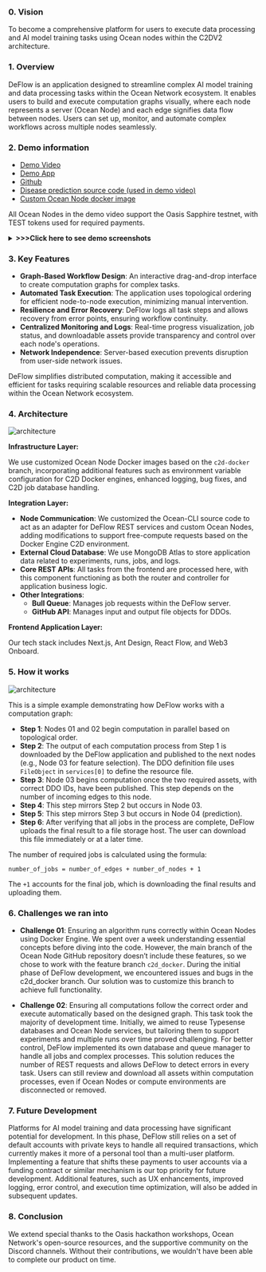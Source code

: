 ### 0. Vision
To become a comprehensive platform for users to execute data processing and AI model training tasks using Ocean nodes within the C2DV2 architecture.

### 1. Overview

DeFlow is an application designed to streamline complex AI model training and data processing tasks within the Ocean Network ecosystem. It enables users to build and execute computation graphs visually, where each node represents a server (Ocean Node) and each edge signifies data flow between nodes. Users can set up, monitor, and automate complex workflows across multiple nodes seamlessly.

### 2. Demo information 
- [Demo Video](https://www.youtube.com/watch?v=EBQzQ2Jyy1k)
- [Demo App](https://deflow.a2n.finance)
- [Github](https://github.com/a2nfinance/deflow/tree/main)
- [Disease prediction source code (used in demo video)](https://github.com/a2nfinance/deflow-example/tree/main/disease_prediction)
- [Custom Ocean Node docker image](https://hub.docker.com/repository/docker/a2nfinance/ocean_node/general)

All Ocean Nodes in the demo video support the Oasis Sapphire testnet, with TEST tokens used for required payments.
<details>
  <summary>
    <b> >>>Click here to see demo screenshots</b>
  </summary>

| ![](https://deflow.a2n.finance/docs/computation_graph_design.png) | 
|:--:| 
| *Design a computation graph* |

| ![](https://deflow.a2n.finance/docs/experiment_detail.png) | 
|:--:| 
| *Details of an experiment* |

| ![](https://deflow.a2n.finance/docs/run_detail.png) | 
|:--:| 
| *Details of an experiment run* |

 </details>

### 3. Key Features

- **Graph-Based Workflow Design**: An interactive drag-and-drop interface to create computation graphs for complex tasks.
- **Automated Task Execution**: The application uses topological ordering for efficient node-to-node execution, minimizing manual intervention.
- **Resilience and Error Recovery**: DeFlow logs all task steps and allows recovery from error points, ensuring workflow continuity.
- **Centralized Monitoring and Logs**: Real-time progress visualization, job status, and downloadable assets provide transparency and control over each node's operations.
- **Network Independence**: Server-based execution prevents disruption from user-side network issues.

DeFlow simplifies distributed computation, making it accessible and efficient for tasks requiring scalable resources and reliable data processing within the Ocean Network ecosystem.


### 4. Architecture
![architecture](https://deflow.a2n.finance/docs/Architecture.jpg)

**Infrastructure Layer:**

We use customized Ocean Node Docker images based on the `c2d-docker` branch, incorporating additional features such as environment variable configuration for C2D Docker engines, enhanced logging, bug fixes, and C2D job database handling.

**Integration Layer:**

- **Node Communication**: We customized the Ocean-CLI source code to act as an adapter for DeFlow REST services and custom Ocean Nodes, adding modifications to support free-compute requests based on the Docker Engine C2D environment.
- **External Cloud Database**: We use MongoDB Atlas to store application data related to experiments, runs, jobs, and logs.
- **Core REST APIs**: All tasks from the frontend are processed here, with this component functioning as both the router and controller for application business logic.
- **Other Integrations**:  
  - **Bull Queue**: Manages job requests within the DeFlow server.
  - **GitHub API**: Manages input and output file objects for DDOs.

**Frontend Application Layer:**

Our tech stack includes Next.js, Ant Design, React Flow, and Web3 Onboard.
### 5. How it works
![architecture](https://deflow.a2n.finance/docs/How_it_work.jpg)

This is a simple example demonstrating how DeFlow works with a computation graph:

- **Step 1**: Nodes 01 and 02 begin computation in parallel based on topological order.
- **Step 2**: The output of each computation process from Step 1 is downloaded by the DeFlow application and published to the next nodes (e.g., Node 03 for feature selection). The DDO definition file uses `FileObject` in `services[0]` to define the resource file.
- **Step 3**: Node 03 begins computation once the two required assets, with correct DDO IDs, have been published. This step depends on the number of incoming edges to this node.
- **Step 4**: This step mirrors Step 2 but occurs in Node 03.
- **Step 5**: This step mirrors Step 3 but occurs in Node 04 (prediction).
- **Step 6**: After verifying that all jobs in the process are complete, DeFlow uploads the final result to a file storage host. The user can download this file immediately or at a later time.

The number of required jobs is calculated using the formula:

```number_of_jobs = number_of_edges + number_of_nodes + 1```

The `+1` accounts for the final job, which is downloading the final results and uploading them.


### 6. Challenges we ran into
- **Challenge 01**: Ensuring an algorithm runs correctly within Ocean Nodes using Docker Engine. We spent over a week understanding essential concepts before diving into the code. However, the main branch of the Ocean Node GitHub repository doesn’t include these features, so we chose to work with the feature branch `c2d_docker`. During the initial phase of DeFlow development, we encountered issues and bugs in the c2d_docker branch. Our solution was to customize this branch to achieve full functionality.

- **Challenge 02**: Ensuring all computations follow the correct order and execute automatically based on the designed graph. This task took the majority of development time. Initially, we aimed to reuse Typesense databases and Ocean Node services, but tailoring them to support experiments and multiple runs over time proved challenging. For better control, DeFlow implemented its own database and queue manager to handle all jobs and complex processes. This solution reduces the number of REST requests and allows DeFlow to detect errors in every task. Users can still review and download all assets within computation processes, even if Ocean Nodes or compute environments are disconnected or removed.

### 7. Future Development
Platforms for AI model training and data processing have significant potential for development. In this phase, DeFlow still relies on a set of default accounts with private keys to handle all required transactions, which currently makes it more of a personal tool than a multi-user platform. Implementing a feature that shifts these payments to user accounts via a funding contract or similar mechanism is our top priority for future development. Additional features, such as UX enhancements, improved logging, error control, and execution time optimization, will also be added in subsequent updates.

### 8. Conclusion
We extend special thanks to the Oasis hackathon workshops, Ocean Network's open-source resources, and the supportive community on the Discord channels. Without their contributions, we wouldn't have been able to complete our product on time.
